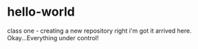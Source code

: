 # hello-world
class one - creating a new repository
right i'm got it arrived here. Okay...Everything under control!
